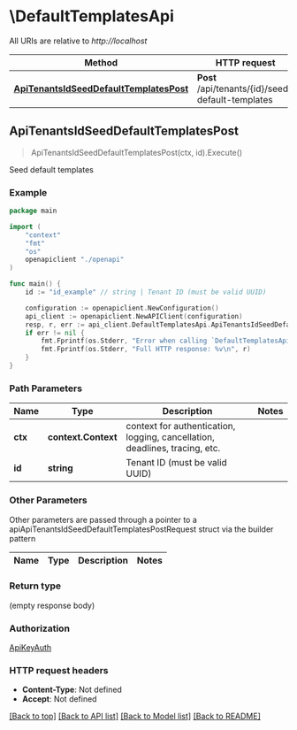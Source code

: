 # \DefaultTemplatesApi

All URIs are relative to *http://localhost*

Method | HTTP request | Description
------------- | ------------- | -------------
[**ApiTenantsIdSeedDefaultTemplatesPost**](DefaultTemplatesApi.md#ApiTenantsIdSeedDefaultTemplatesPost) | **Post** /api/tenants/{id}/seed-default-templates | Seed default templates



## ApiTenantsIdSeedDefaultTemplatesPost

> ApiTenantsIdSeedDefaultTemplatesPost(ctx, id).Execute()

Seed default templates



### Example

```go
package main

import (
    "context"
    "fmt"
    "os"
    openapiclient "./openapi"
)

func main() {
    id := "id_example" // string | Tenant ID (must be valid UUID)

    configuration := openapiclient.NewConfiguration()
    api_client := openapiclient.NewAPIClient(configuration)
    resp, r, err := api_client.DefaultTemplatesApi.ApiTenantsIdSeedDefaultTemplatesPost(context.Background(), id).Execute()
    if err != nil {
        fmt.Fprintf(os.Stderr, "Error when calling `DefaultTemplatesApi.ApiTenantsIdSeedDefaultTemplatesPost``: %v\n", err)
        fmt.Fprintf(os.Stderr, "Full HTTP response: %v\n", r)
    }
}
```

### Path Parameters


Name | Type | Description  | Notes
------------- | ------------- | ------------- | -------------
**ctx** | **context.Context** | context for authentication, logging, cancellation, deadlines, tracing, etc.
**id** | **string** | Tenant ID (must be valid UUID) | 

### Other Parameters

Other parameters are passed through a pointer to a apiApiTenantsIdSeedDefaultTemplatesPostRequest struct via the builder pattern


Name | Type | Description  | Notes
------------- | ------------- | ------------- | -------------


### Return type

 (empty response body)

### Authorization

[ApiKeyAuth](../README.md#ApiKeyAuth)

### HTTP request headers

- **Content-Type**: Not defined
- **Accept**: Not defined

[[Back to top]](#) [[Back to API list]](../README.md#documentation-for-api-endpoints)
[[Back to Model list]](../README.md#documentation-for-models)
[[Back to README]](../README.md)

